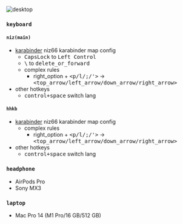 ![desktop](https://realme-ten.vercel.app/api/v1/banner?colorA=1e3a8a&colorB=1d4ed8&textColor=60a5fa&title=Workspace&subtitle=HAPPY%20HACKING&desc=my%20desktop%20workspace)

### `keyboard`

#### `niz(main)`

- [karabinder](/keyboard/niz-karabinder-rules.json) niz66 karabinder map config
  - <kbd>CapsLock</kbd> to <kbd>Left Control</kbd>
  - <kbd>\\</kbd> to <kbd>delete_or_forward</kbd>
  - complex rules
    - right_option + <kbd><p/l/;/'></kbd> -> <kbd><top_arrow/left_arrow/down_arrow/right_arrow></kbd>
- other hotkeys
  - <kbd>control+space</kbd> switch lang

#### `hhkb`

- [karabinder](/keyboard/hhkb-karabinder-rules.json) niz66 karabinder map config
  - complex rules
    - right_option + <kbd><p/l/;/'></kbd> -> <kbd><top_arrow/left_arrow/down_arrow/right_arrow></kbd>
- other hotkeys
  - <kbd>control+space</kbd> switch lang

### `headphone`

- AirPods Pro
- Sony MX3

### `laptop`

- Mac Pro 14 (M1 Pro/16 GB/512 GB)